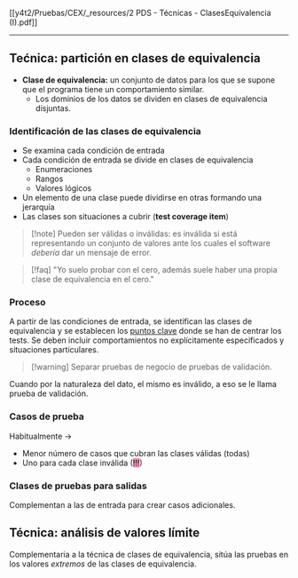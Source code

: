 [[y4t2/Pruebas/CEX/_resources/2 PDS - Técnicas - ClasesEquivalencia (I).pdf]]

---

## Tećnica: partición en clases de equivalencia
 - **Clase de equivalencia:** un conjunto de datos para los que se supone que el programa tiene un comportamiento similar.
	 - Los dominios de los datos se dividen en clases de equivalencia disjuntas.

### Identificación de las clases de equivalencia
- Se examina cada condición de entrada
- Cada condición de entrada se divide en clases de equivalencia
	- Enumeraciones
	- Rangos
	- Valores lógicos
- Un elemento de una clase puede dividirse en otras formando una jerarquía
- Las clases son situaciones a cubrir (**test coverage item**)

> [!note] Pueden ser válidas o inválidas: es inválida si está representando un conjunto de valores ante los cuales el software *debería* dar un mensaje de error.

> [!faq] "Yo suelo probar con el cero, además suele haber una propia clase de equivalencia en el cero."


### Proceso
A partir de las condiciones de entrada, se identifican las clases de equivalencia y se establecen los <u>puntos clave</u> donde se han de centrar los tests.
Se deben incluir comportamientos no explícitamente especificados y situaciones particulares.

> [!warning] Separar pruebas de negocio de pruebas de validación.

Cuando por la naturaleza del dato, el mismo es inválido, a eso se le llama prueba de validación.


### Casos de prueba
Habitualmente →
- Menor número de casos que cubran las clases válidas (todas)
- Uno para cada clase inválida (<mark style="background: #FF5582A6;">!!!</mark>)

### Clases de pruebas para salidas
Complementan a las de entrada para crear casos adicionales.

## Técnica: análisis de valores límite
Complementaria a la técnica de clases de equivalencia, sitúa las pruebas en los valores *extremos* de las clases de equivalencia.

